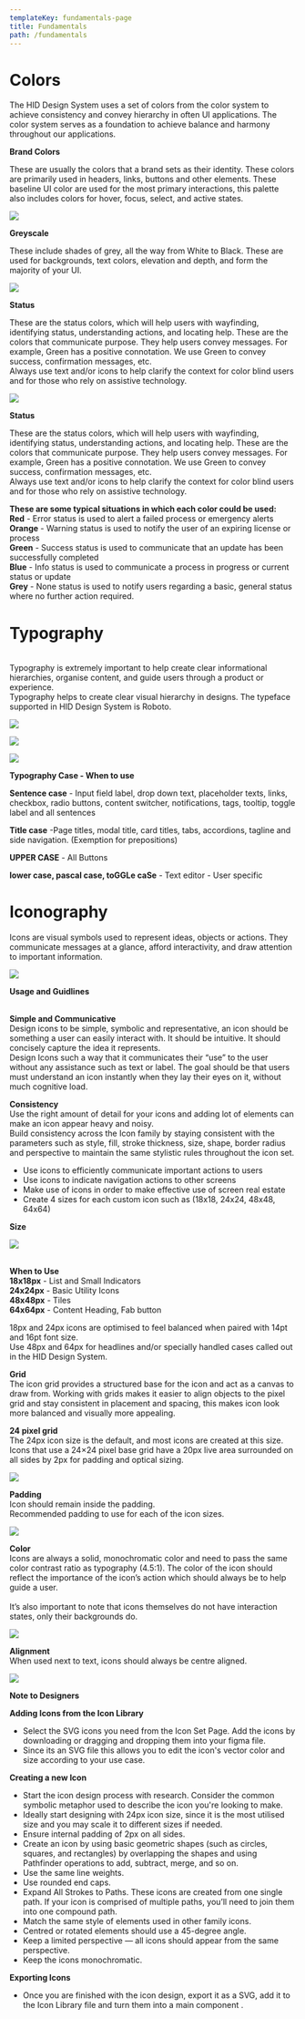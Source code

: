 ```yaml
---
templateKey: fundamentals-page
title: Fundamentals
path: /fundamentals
---
```











# **C﻿olors**

The HID Design System uses a set of colors from the color system to achieve consistency and convey hierarchy in often UI applications. The color system serves as a foundation to achieve balance and harmony throughout our applications.



**B﻿rand Colors**

These are usually the colors that a brand sets as their identity. These colors are primarily used in headers, links, buttons and other elements. These baseline UI color are used for the most primary interactions, this palette also includes colors for hover, focus, select, and active states.

![](/img/brand.png)

**G﻿reyscale**

These include shades of grey, all the way from White to Black. These are used for backgrounds, text colors, elevation and depth, and form the majority of your UI.

![](/img/greyscale.png)

**S﻿tatus** 

These are the status colors, which will help users with wayfinding, identifying status, understanding actions, and locating help. These are the colors that communicate purpose. They help users convey messages. For example, Green has a positive connotation. We use Green to convey success, confirmation messages, etc.\
Always use text and/or icons to help clarify the context for color blind users and for those who rely on assistive technology.

![](/img/status.png)

**S﻿tatus** 

These are the status colors, which will help users with wayfinding, identifying status, understanding actions, and locating help. These are the colors that communicate purpose. They help users convey messages. For example, Green has a positive connotation. We use Green to convey success, confirmation messages, etc.\
Always use text and/or icons to help clarify the context for color blind users and for those who rely on assistive technology.

**These are some typical situations in which each color could be used:**\
**Red** - Error status is used to alert a failed process or emergency alerts\
**Orange** - Warning status is used to notify the user of an expiring license or process\
**Green** - Success status is used to communicate that an update has been successfully completed\
**Blue** - Info status is used to communicate a process in progress or current status or update\
**Grey** - None status is used to notify users regarding a basic, general status where no further action required.



# **Typography**

\
Typography is extremely important to help create clear informational hierarchies, organise content, and guide users through a product or experience.\
Typography helps to create clear visual hierarchy in designs. The typeface supported in HID Design System is Roboto.



![](/img/body.png)

![](/img/heading.png)

![](/img/supporting.png)



**T﻿ypography Case - When to use**

**Sentence case** - Input field label, drop down text, placeholder texts, links, checkbox, radio buttons, content switcher, notifications, tags, tooltip, toggle label and all sentences

**Title case** -Page titles, modal title, card titles, tabs, accordions, tagline and  side navigation. (Exemption for prepositions)

**UPPER CASE** - All Buttons 

**lower case, pascal case, toGGLe caSe** -   Text editor - User specific



# **Iconography**

Icons are visual symbols used to represent ideas, objects or actions. They communicate messages at a glance, afford interactivity, and draw attention to important information.



![](/img/frame-16.png)



**Usage and Guidlines**

\
**Simple and Communicative**\
Design icons to be simple, symbolic and representative, an icon should be something a user can easily interact with. It should be intuitive. It should concisely capture the idea it represents. \
Design Icons such a way that it communicates their “use” to the user without any assistance such as text or label. The goal should be that users must understand an icon instantly when they lay their eyes on it, without much cognitive load.

**Consistency**\
Use the right amount of detail for your icons and adding lot of elements can make an icon appear heavy and noisy.\
Build consistency across the Icon family by staying consistent with the parameters such as style, fill, stroke thickness, size, shape, border radius and perspective to maintain the same stylistic rules throughout the icon set.

* Use icons to efficiently communicate important actions to users
* Use icons to indicate navigation actions to other screens
* Make use of icons in order to make effective use of screen real estate
* Create 4 sizes for each custom icon such as (18x18, 24x24, 48x48, 64x64)

**S﻿ize**

![](/img/size.png)

\
**When to Use**\
**18x18px** - List and Small Indicators\
**24x24px** - Basic Utility Icons\
**48x48px** - Tiles\
**64x64px** - Content Heading, Fab button

18px and 24px icons are optimised to feel balanced when paired with 14pt and 16pt font size.\
Use 48px and 64px for headlines and/or specially handled cases called out in the HID Design System.



**Grid**\
The icon grid provides a structured base for the icon and act as a canvas to draw from. Working with grids makes it easier to align objects to the pixel grid and stay consistent in placement and spacing, this makes icon look more balanced and visually more appealing.

**24 pixel grid**\
The 24px icon size is the default, and most icons are created at this size. Icons that use a 24×24 pixel base grid have a 20px live area surrounded on all sides by 2px for padding and optical sizing.

![](/img/frame-17.png)

**Padding**\
Icon should remain inside the padding.\
Recommended padding to use for each of the icon sizes.

![](/img/frame-18.png)

**Color**\
Icons are always a solid, monochromatic color and need to pass the same color contrast ratio as typography (4.5:1). The color of the icon should reflect the importance of the icon’s action which should always be to help guide a user.\
\
It’s also important to note that icons themselves do not have interaction states, only their backgrounds do.

![](/img/frame-19.png)



**Alignment**\
When used next to text, icons should always be centre aligned.

![](/img/frame-20.png)



**N﻿ote to Designers**

**Adding Icons from the Icon Library**

* Select the SVG icons you need from the Icon Set Page. Add the icons by downloading or dragging and dropping them into your figma file.
* Since its an SVG file this allows you to edit the icon's vector color and size according to your use case.



**Creating a new Icon**

* Start the icon design process with research. Consider the common symbolic metaphor used to describe the icon you're looking to make.
* Ideally start designing with 24px icon size, since it is the most utilised size and you may scale it to different sizes if needed.
* Ensure internal padding of 2px on all sides.
* Create an icon by using basic geometric shapes (such as circles, squares, and rectangles) by overlapping the shapes and using Pathfinder operations to add, subtract, merge, and so on.
* Use the same line weights.
* Use rounded end caps.
* Expand All Strokes to Paths. These icons are created from one single path. If your icon is comprised of multiple paths, you’ll need to join them into one compound path.
* Match the same style of elements used in other family icons.
* Centred or rotated elements should use a 45-degree angle.
* Keep a limited perspective — all icons should appear from the same perspective.
* Keep the icons monochromatic.



**Exporting Icons**

* Once you are finished with the icon design, export it as a SVG, add it to the Icon Library file and turn them into a main component .